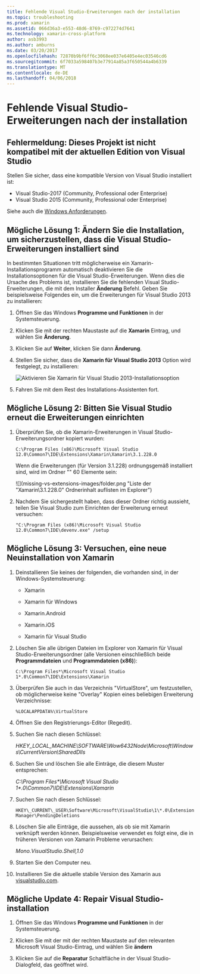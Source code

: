 ```yaml
---
title: Fehlende Visual Studio-Erweiterungen nach der installation
ms.topic: troubleshooting
ms.prod: xamarin
ms.assetid: 066d36a3-e553-48d6-8769-c972274d7641
ms.technology: xamarin-cross-platform
author: asb3993
ms.author: amburns
ms.date: 03/20/2017
ms.openlocfilehash: 72870b9bf6ff6c3068ee037e6405e4ec03546cd6
ms.sourcegitcommit: 6f7033a598407b3e77914a85a3f650544a4b6339
ms.translationtype: MT
ms.contentlocale: de-DE
ms.lasthandoff: 04/06/2018
---
```

# <a name="missing-visual-studio-extensions-after-installation"></a>Fehlende Visual Studio-Erweiterungen nach der installation

## <a name="error-message-this-project-is-incompatible-with-the-current-edition-of-visual-studio"></a>Fehlermeldung: Dieses Projekt ist nicht kompatibel mit der aktuellen Edition von Visual Studio

Stellen Sie sicher, dass eine kompatible Version von Visual Studio installiert ist:

-   Visual Studio-2017 (Community, Professional oder Enterprise)
-   Visual Studio 2015 (Community, Professional oder Enterprise)

Siehe auch die [Windows Anforderungen](~/cross-platform/get-started/requirements.md#windows).

## <a name="possible-fix-1-change-the-installation-to-make-sure-the-visual-studio-extensions-are-installed"></a>Mögliche Lösung 1: Ändern Sie die Installation, um sicherzustellen, dass die Visual Studio-Erweiterungen installiert sind

In bestimmten Situationen tritt möglicherweise ein Xamarin-Installationsprogramm automatisch deaktivieren Sie die Installationsoptionen für die Visual Studio-Erweiterungen. Wenn dies die Ursache des Problems ist, installieren Sie die fehlenden Visual Studio-Erweiterungen, die mit dem Installer **Änderung** Befehl. Geben Sie beispielsweise Folgendes ein, um die Erweiterungen für Visual Studio 2013 zu installieren:

1. Öffnen Sie das Windows **Programme und Funktionen** in der Systemsteuerung.

2. Klicken Sie mit der rechten Maustaste auf die **Xamarin** Eintrag, und wählen Sie **Änderung**.

3. Klicken Sie auf **Weiter**, klicken Sie dann **Änderung**.

4. Stellen Sie sicher, dass die **Xamarin für Visual Studio 2013** Option wird festgelegt, zu installieren:

    ![](missing-vs-extensions-images/installer.png "Aktivieren Sie Xamarin für Visual Studio 2013-Installationsoption")

5. Fahren Sie mit dem Rest des Installations-Assistenten fort.

## <a name="possible-fix-2-ask-visual-studio-to-set-up-the-extensions-again"></a>Mögliche Lösung 2: Bitten Sie Visual Studio erneut die Erweiterungen einrichten

1. Überprüfen Sie, ob die Xamarin-Erweiterungen in Visual Studio-Erweiterungsordner kopiert wurden:

    `C:\Program Files (x86)\Microsoft Visual Studio 12.0\Common7\IDE\Extensions\Xamarin\Xamarin\3.1.228.0`

    Wenn die Erweiterungen (für Version 3.1.228) ordnungsgemäß installiert sind, wird im Ordner "" 60 Elemente sein:


    ![](missing-vs-extensions-images/folder.png "Liste der "Xamarin\3.1.228.0" Ordnerinhalt auflisten im Explorer")

2. Nachdem Sie sichergestellt haben, dass dieser Ordner richtig aussieht, teilen Sie Visual Studio zum Einrichten der Erweiterung erneut versuchen:

    `"C:\Program Files (x86)\Microsoft Visual Studio 12.0\Common7\IDE\devenv.exe" /setup`

## <a name="possible-fix-3-try-a-fresh-reinstall-of-xamarin"></a>Mögliche Lösung 3: Versuchen, eine neue Neuinstallation von Xamarin

1.  Deinstallieren Sie keines der folgenden, die vorhanden sind, in der Windows-Systemsteuerung:

    *   Xamarin

    *   Xamarin für Windows

    *   Xamarin.Android

    *   Xamarin.iOS

    *   Xamarin für Visual Studio

2.  Löschen Sie alle übrigen Dateien im Explorer von Xamarin für Visual Studio-Erweiterungsordner (alle Versionen einschließlich beide **Programmdateien** und **Programmdateien (x86)**):

    `C:\Program Files*\Microsoft Visual Studio 1*.0\Common7\IDE\Extensions\Xamarin`

3.  Überprüfen Sie auch in das Verzeichnis "VirtualStore", um festzustellen, ob möglicherweise keine "Overlay" Kopien eines beliebigen Erweiterung Verzeichnisse:

    `%LOCALAPPDATA%\VirtualStore`

4.  Öffnen Sie den Registrierungs-Editor (Regedit).

5.  Suchen Sie nach diesen Schlüssel:

    _HKEY\_LOCAL\_MACHINE\SOFTWARE\Wow6432Node\Microsoft\Windows\CurrentVersion\SharedDlls_

6.  Suchen Sie und löschen Sie alle Einträge, die diesem Muster entsprechen:

    _C:\Program Files\*\Microsoft Visual Studio 1\*.0\Common7\IDE\Extensions\Xamarin_

7.  Suchen Sie nach diesen Schlüssel:

    `HKEY\_CURRENT\_USER\Software\Microsoft\VisualStudio\1\*.0\ExtensionManager\PendingDeletions`

8.  Löschen Sie alle Einträge, die aussehen, als ob sie mit Xamarin verknüpft werden können. Beispielsweise verwendet es folgt eine, die in früheren Versionen von Xamarin Probleme verursachen:

    _Mono.VisualStudio.Shell,1.0_

9.  Starten Sie den Computer neu.

10.  Installieren Sie die aktuelle stabile Version des Xamarin aus [visualstudio.com](https://visualstudio.com/xamarin).

## <a name="possible-fix-4-repair-visual-studio-installation"></a>Mögliche Update 4: Repair Visual Studio-installation

1.  Öffnen Sie das Windows **Programme und Funktionen** in der Systemsteuerung.

2.  Klicken Sie mit der mit der rechten Maustaste auf den relevanten Microsoft Visual Studio-Eintrag, und wählen Sie **ändern**

3.  Klicken Sie auf die **Reparatur** Schaltfläche in der Visual Studio-Dialogfeld, das geöffnet wird.
